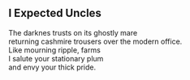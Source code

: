 I Expected Uncles
-----------------
The darknes trusts on its ghostly mare  
returning cashmire trousers over the modern office.  
Like mourning ripple, farms  
I salute your stationary plum  
and envy your thick pride.  
